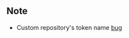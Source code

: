## Note

 * Custom repository's token name [bug](https://github.com/nestjs/nest/issues/1229#issuecomment-432840300)